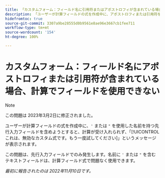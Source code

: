 ```yaml
---
title: 「カスタムフォーム：フィールド名に引用符またはアポストロフィが含まれている場合、計算でフィールドを使用できない」
description: 「ユーザーが計算フィールドの式を作成中に、アポストロフィまたは引用符を使用した名前を持つ先行入力フィールドを含めようとすると、計算が受け入れられず、「これは、無効なカスタム式です。もう一度試してください」というメッセージが表示されます。」
hidefromtoc: true
source-git-commit: 3307a9be28555d0b9561e8ae96e3667cb1fee711
workflow-type: tm+mt
source-wordcount: '154'
ht-degree: 100%

---
```



# カスタムフォーム：フィールド名にアポストロフィまたは引用符が含まれている場合、計算でフィールドを使用できない

>[!NOTE]
>
>この問題は 2023年3月2日に修正されました。

ユーザーが計算フィールドの式を作成中に、`'` または `"` を使用した名前を持つ先行入力フィールドを含めようとすると、計算が受け入れられず、「[!UICONTROL これは、無効なカスタム式です。もう一度試してください]」というメッセージが表示されます。

この問題は、先行入力フィールドでのみ発生します。名前に `'` または `"` を含むテキストフィールドは、計算フィールド式で問題なく使用できます。

_最初に報告されたのは 2022年11月10日です。_

